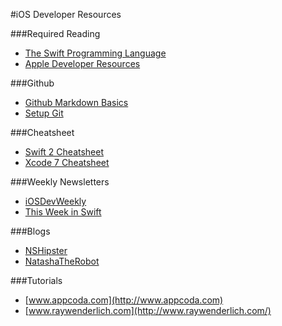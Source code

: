 #iOS Developer Resources

###Required Reading
* [The Swift Programming Language](https://itunes.apple.com/us/book/the-swift-programming-language/id1002622538?mt=11)
* [Apple Developer Resources](https://developer.apple.com/resources/)

###Github
* [Github Markdown Basics](https://help.github.com/articles/basic-writing-and-formatting-syntax/)
* [Setup Git](https://help.github.com/articles/set-up-git/)

###Cheatsheet
* [Swift 2 Cheatsheet](http://cdn3.raywenderlich.com/wp-content/uploads/2014/06/RW-Swift-Cheatsheet-0_6.pdf)
* [Xcode 7 Cheatsheet](https://www.git-tower.com/blog/xcode-cheat-sheet)

###Weekly Newsletters
* [iOSDevWeekly](https://iosdevweekly.com/issues/235)
* [This Week in Swift](https://swiftnews.curated.co/)

###Blogs
* [NSHipster](http://nshipster.com/)
* [NatashaTheRobot](https://www.natashatherobot.com/)

###Tutorials

* [www.appcoda.com](http://www.appcoda.com)
* [www.raywenderlich.com](http://www.raywenderlich.com/)

